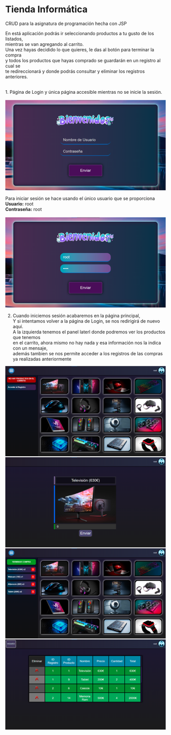 # Tienda Informática
CRUD para la asignatura de programación hecha con JSP


En está aplicación podrás ir seleccionando productos a tu gusto de los listados,
<br>mientras se van agregando al carrito.
<br>Una vez hayas decidido lo que quieres, le das al botón para terminar la compra
<br>y todos los productos que hayas comprado se guardarán en un registro al cual se
<br>te redireccionará y donde podrás consultar y eliminar los registros anteriores.

<br>
1. Página de Login y única página accesible mientras no se inicie la sesión.
<br><br>
<img src="Capturas/login.png">
<br>

Para iniciar sesión se hace usando el único usuario que se proporciona
<br><strong>Usuario:</strong>    root
<br><strong>Contraseña:</strong> root
<br><br>
<img src="Capturas/login root.png">
<br>

2. Cuando iniciemos sesión acabaremos en la página principal,
<br>Y si intentamos volver a la página de Login, se nos redirigirá de nuevo aquí.
<br>A la izquierda tenemos el panel laterl donde podremos ver los productos que tenemos
<br>en el carrito, ahora mismo no hay nada y esa información nos la indica con un mensaje,
<br>además tambien se nos permite acceder a los registros de las compras ya realizadas anteriormente
<img src="Capturas/session sin carrito.png">
<br>

<img src="Capturas/agregaProducto.png">
<br>

<img src="Capturas/session con carrito.png">
<br>

<img src="Capturas/table.png">

